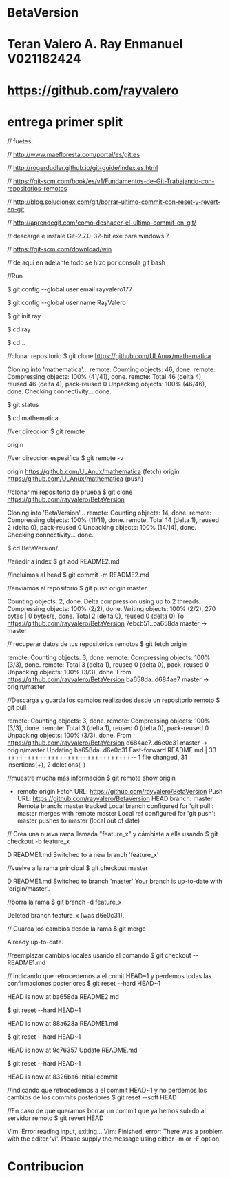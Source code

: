 # BetaVersion
# Teran Valero A. Ray Enmanuel V021182424    
# https://github.com/rayvalero
# entrega primer split
// fuetes:

// http://www.maefloresta.com/portal/es/git.es

// http://rogerdudler.github.io/git-guide/index.es.html

// https://git-scm.com/book/es/v1/Fundamentos-de-Git-Trabajando-con-repositorios-remotos

// http://blog.solucionex.com/git/borrar-ultimo-commit-con-reset-y-revert-en-git

// http://aprendegit.com/como-deshacer-el-ultimo-commit-en-git/

// descarge e instale Git-2.7.0-32-bit.exe para windows 7

// https://git-scm.com/download/win

// de aqui en adelante todo se hizo por consola git bash

//Run

$ git config --global user.email rayvalero177

$ git config --global user.name RayValero

$ git init ray

$ cd ray

$ cd ..

//clonar repositorio
$ git clone https://github.com/ULAnux/mathematica

Cloning into 'mathematica'...
remote: Counting objects: 46, done.
remote: Compressing objects: 100% (41/41), done.
remote: Total 46 (delta 4), reused 46 (delta 4), pack-reused 0
Unpacking objects: 100% (46/46), done.
Checking connectivity... done.

$ git status

$ cd mathematica

//ver direccion
$ git remote

origin

//ver direccion espesifica
$ git remote -v

origin  https://github.com/ULAnux/mathematica (fetch)
origin  https://github.com/ULAnux/mathematica (push)

//clonar mi repositorio de prueba
$ git clone https://github.com/rayvalero/BetaVersion

Cloning into 'BetaVersion'...
remote: Counting objects: 14, done.
remote: Compressing objects: 100% (11/11), done.
remote: Total 14 (delta 1), reused 2 (delta 0), pack-reused 0
Unpacking objects: 100% (14/14), done.
Checking connectivity... done.

$ cd BetaVersion/

//añadir a index
$ git add README2.md

//incluimos al head 
$ git commit -m README2.md

//enviamos al repositorio
$ git push origin master

Counting objects: 2, done.
Delta compression using up to 2 threads.
Compressing objects: 100% (2/2), done.
Writing objects: 100% (2/2), 270 bytes | 0 bytes/s, done.
Total 2 (delta 0), reused 0 (delta 0)
To https://github.com/rayvalero/BetaVersion
7ebcb51..ba658da  master -> master

// recuperar datos de tus repositorios remotos
$ git fetch origin

remote: Counting objects: 3, done.
remote: Compressing objects: 100% (3/3), done.
remote: Total 3 (delta 1), reused 0 (delta 0), pack-reused 0
Unpacking objects: 100% (3/3), done.
From https://github.com/rayvalero/BetaVersion
   ba658da..d684ae7  master     -> origin/master
   
//Descarga y guarda los cambios realizados desde un repositorio remoto
$ git pull

remote: Counting objects: 3, done.
remote: Compressing objects: 100% (3/3), done.
remote: Total 3 (delta 1), reused 0 (delta 0), pack-reused 0
Unpacking objects: 100% (3/3), done.
From https://github.com/rayvalero/BetaVersion
   d684ae7..d6e0c31  master     -> origin/master
Updating ba658da..d6e0c31
Fast-forward
 README.md | 33 +++++++++++++++++++++++++++++++--
 1 file changed, 31 insertions(+), 2 deletions(-)
 
//muestre mucha más información 
$ git remote show origin

* remote origin
  Fetch URL: https://github.com/rayvalero/BetaVersion
  Push  URL: https://github.com/rayvalero/BetaVersion
  HEAD branch: master
  Remote branch:
    master tracked
  Local branch configured for 'git pull':
    master merges with remote master
  Local ref configured for 'git push':
    master pushes to master (local out of date)

// Crea una nueva rama llamada "feature_x" y cámbiate a ella usando
$ git checkout -b feature_x

D       README1.md
Switched to a new branch 'feature_x'

//vuelve a la rama principal
$ git checkout master

D       README1.md
Switched to branch 'master'
Your branch is up-to-date with 'origin/master'.

//borra la rama
$ git branch -d feature_x

Deleted branch feature_x (was d6e0c31).

// Guarda los cambios desde la rama
$ git merge

Already up-to-date.

//reemplazar cambios locales usando el comando
$ git checkout -- README1.md

// indicando que retrocedemos a el comit HEAD~1 y perdemos todas las confirmaciones posteriores
$ git reset --hard HEAD~1

HEAD is now at ba658da README2.md

$ git reset --hard HEAD~1

HEAD is now at 88a628a README1.md

$ git reset --hard HEAD~1

HEAD is now at 9c76357 Update README.md

$ git reset --hard HEAD~1

HEAD is now at 8326ba6 Initial commit

//indicando que retrocedemos a el commit HEAD~1 y no perdemos los cambios de los commits posteriores
$ git reset --soft HEAD

//En caso de que queramos borrar un commit que ya hemos subido al servidor remoto
$ git revert HEAD

Vim: Error reading input, exiting...
Vim: Finished.
error: There was a problem with the editor 'vi'.
Please supply the message using either -m or -F option.

# Contribucion

